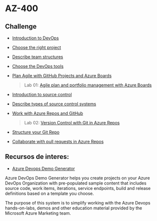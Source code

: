 # AZ-400

## Challenge

- [Introduction to DevOps](https://learn.microsoft.com/en-us/training/modules/introduction-to-devops/)

- [Choose the right project](https://learn.microsoft.com/en-us/training/modules/choose-right-project/)

- [Describe team structures](https://learn.microsoft.com/en-us/training/modules/describe-team-structures/)

- [Choose the DevOps tools](https://learn.microsoft.com/en-us/training/modules/migrate-to-devops)

- [Plan Agile with GitHub Projects and Azure Boards](https://learn.microsoft.com/en-us/training/modules/plan-agile-github-projects-azure-boards)

  > Lab 01:
  > [Agile plan and portfolio management with Azure Boards](https://learn.microsoft.com/en-us/training/modules/plan-agile-github-projects-azure-boards/9-agile-plan-portfolio-management-azure-boards)

- [Introduction to source control](https://learn.microsoft.com/en-us/training/modules/introduction-to-source-control/)

- [Describe types of source control systems](https://learn.microsoft.com/en-us/training/modules/describe-types-of-source-control-systems/)

- [Work with Azure Repos and GitHub](https://learn.microsoft.com/en-us/training/modules/work-azure-repos-github/)

  > Lab 02:
  > [Version Control with Git in Azure Repos](https://learn.microsoft.com/en-us/training/modules/work-azure-repos-github/7-version-control-git-azure-repos)

- [Structure your Git Repo](https://learn.microsoft.com/en-us/training/modules/structure-your-git-repo/)

- [Collaborate with pull requests in Azure Repos](https://learn.microsoft.com/en-us/training/modules/collaborate-pull-requests-azure-repos/)



## Recursos de interes:

- [Azure Devops Demo Generator](https://azuredevopsdemogenerator.azurewebsites.net/)

Azure DevOps Demo Generator helps you create projects on your Azure DevOps Organization with pre-populated sample content that includes source code, work items, iterations, service endpoints, build and release definitions based on a template you choose.

The purpose of this system is to simplify working with the Azure Devops hands-on-labs, demos and other education material provided by the Microsoft Azure Marketing team.
